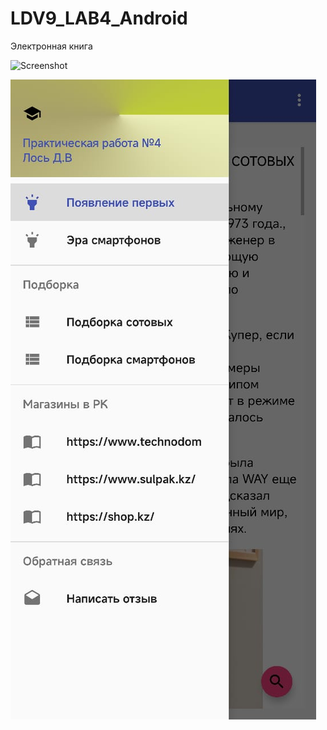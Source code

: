 # LDV9_LAB4_Android
Электронная книга

![Screenshot](screenshot.jpg)

![Screenshot](screenshot2.jpg)

